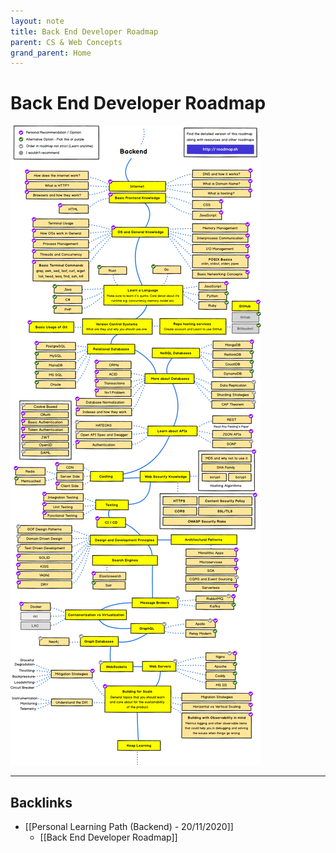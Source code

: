 ```yaml
---
layout: note
title: Back End Developer Roadmap
parent: CS & Web Concepts
grand_parent: Home
---
```


# Back End Developer Roadmap

![DevOps Roadmap](./attachments/roadmap-backend.png)

---
## Backlinks
* [[Personal Learning Path (Backend) - 20/11/2020]]
	* [[Back End Developer Roadmap]]

